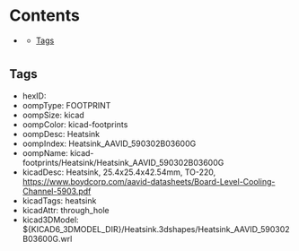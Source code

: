 



Contents
========

* [](#)
	* [Tags](#tags)

# 

## Tags

- hexID: 
- oompType: FOOTPRINT
- oompSize: kicad
- oompColor: kicad-footprints
- oompDesc: Heatsink
- oompIndex: Heatsink_AAVID_590302B03600G
- oompName: kicad-footprints/Heatsink/Heatsink_AAVID_590302B03600G
- kicadDesc: Heatsink, 25.4x25.4x42.54mm, TO-220, https://www.boydcorp.com/aavid-datasheets/Board-Level-Cooling-Channel-5903.pdf
- kicadTags: heatsink
- kicadAttr: through_hole
- kicad3DModel: ${KICAD6_3DMODEL_DIR}/Heatsink.3dshapes/Heatsink_AAVID_590302B03600G.wrl
